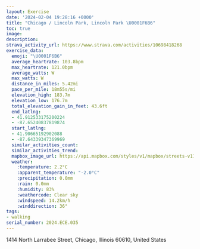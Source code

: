 ```yaml
---
layout: Exercise
date: '2024-02-04 19:28:16 +0000'
title: "Chicago / Lincoln Park, Lincoln Park \U0001F6B6"
toc: true
image:
description:
strava_activity_url: https://www.strava.com/activities/10698418268
exercise_data:
  emoji: "\U0001F6B6"
  average_heartrate: 103.8bpm
  max_heartrate: 121.0bpm
  average_watts: W
  max_watts: W
  distance_in_miles: 5.42mi
  pace_per_mile: 18m55s/mi
  elevation_high: 183.7m
  elevation_low: 176.7m
  total_elevation_gain_in_feet: 43.6ft
  end_latlng:
  - 41.912533175200224
  - -87.65240837819874
  start_latlng:
  - 41.90665192902088
  - -87.64339347369969
  similar_activities_count:
  similar_activities_trend:
  mapbox_image_url: https://api.mapbox.com/styles/v1/mapbox/streets-v11/static/path-5+787af2-1.0(aww~Fdt%7CuOpIuMl%40gAPe%40Dk%40A%5D%40gAG_ADs%40Cu%40%40qAF%5BXUBQAeACc%40%3Fc%40GmAA%7BC%40qAFk%40DIFE%5EGpD%3F_%40DQm%40IGW%3FiAN%5B%3FQCSKI%5BE_C%40iDGyCDsCGmDG_JIcFAqJCi%40K%5BKKYMIFI_DAMMKBQEGKCo%40Rs%40La%40Ny%40Ri%40%5BMAQ%40q%40Pg%40FYLyCt%40e%40Ne%40JwDh%40k%40Bg%40DEAiAJk%40%3Fa%40Fc%40%3Fu%40CUKWESKi%40g%40QKOEi%40%40a%40NS%3FECGOiAaBkCqDa%40w%40Qe%40UaAK%7D%40GmBEq%40Ko%40_%40sAc%40q%40QSOMg%40WGACD%40EOIs%40CsA%40G%40OLQRIRCb%40B%5CEO%3FUF%5DJWNQPKJ%40j%40Ar%40%3FR%40%5EHz%40d%40ZZ%60%40v%40ZlAP~A%3FjAMhAa%40tBOf%40c%40%60A%5DjAi%40vAU%5C%5DZg%40%60A_AzAy%40fBiB~BMx%40C%40EIA%3FNl%40DXPv%40RfA%3FDG%40AFF%60%40Bb%40BfAAzBJbB_%40fBc%40dAQVmAl%40Y%60AIJUNMTCNB%60%40A%60%40GASa%40MrAVPVZBJA%5CDRVRFL%40%5Eb%40jAHhAh%40jBFJXPTl%40HLRDl%40BTHFNF%5EFlAFhK%3FdBCvBFpBPdEFtRFZLJN%40n%40%3FRFJNB%5EJ~WDr%40P%5CBX%3FtCH~NDtBEpABz%40BDJ%40FBLCT%3FV%40%5CATBLALGfACh%40G~%40%40TDRGf%40BTCLDLEP%40ZG%60%40%3F%40n%40B%40j%40At%40MN%3FbAHZVH%3FPCDBJJb%40rAFHb%40S%5EKROP%5B%60AeALKb%40OXUj%40u%40TUtBmAvAcANOz%40a%40%40DSh%40URi%40%5E_%40%5CKBCA%3FIHM%60BeALKJW%5D%5Ec%40H%5DLaBnAyAz%40SRg%40x%40MNuCbCYPaAXG%3FOk%40Yo%40MOI%40OLGBQYWIc%40BgACi%40%40c%40D_%40C),pin-s-s+e5b22e(-87.64243,41.90593),pin-s-f+89ae00(-87.65323999999998,41.911169999999984)/auto/800x800?access_token=pk.eyJ1Ijoiam9zaGJlY2ttYW4iLCJhIjoiY205eWR2aDd1MWZ6djJrbXc4a3M0bWZleiJ9.XiG9OWkNcZk2QzjJbxLB4A
  weather:
    :temperature: 2.2°C
    :apparent_temperature: "-2.0°C"
    :precipitation: 0.0mm
    :rain: 0.0mm
    :humidity: 83%
    :weathercode: Clear sky
    :windspeed: 14.2km/h
    :winddirection: 36°
tags:
- walking
serial_number: 2024.ECE.035
---
```

1414 North Larrabee Street, Chicago, Illinois 60610, United States
